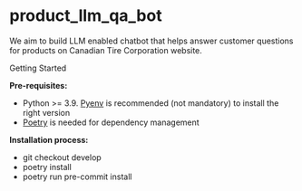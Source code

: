 # product_llm_qa_bot
We aim to build LLM enabled chatbot that helps answer customer questions for products on Canadian Tire Corporation website.

Getting Started

**Pre-requisites:**

- Python >= 3.9. [Pyenv](https://github.com/pyenv/pyenv) is recommended (not mandatory) to install the right version 
- [Poetry](https://python-poetry.org/docs/) is needed for dependency management


**Installation process:**

- git checkout develop
- poetry install
- poetry run pre-commit install


